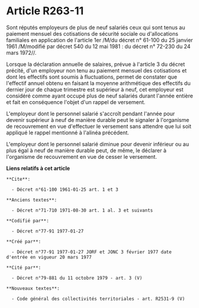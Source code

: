 # Article R263-11

Sont réputés employeurs de plus de neuf salariés ceux qui sont tenus au paiement mensuel des cotisations de sécurité sociale
ou d'allocations familiales en application de l'article 1er /M/du décret n° 61-100 du 25 janvier 1961 /M/modifié par décret
540 du 12 mai 1981 : du décret n° 72-230 du 24 mars 1972//.

Lorsque la déclaration annuelle de salaires, prévue à l'article 3 du décret précité, d'un employeur non tenu au paiement
mensuel des cotisations et dont les effectifs sont soumis à fluctuations, permet de constater que l'effectif annuel obtenu en
faisant la moyenne arithmétique des effectifs du dernier jour de chaque trimestre est supérieur à neuf, cet employeur est
considéré comme ayant occupé plus de neuf salariés durant l'année entière et fait en conséquence l'objet d'un rappel de
versement.

L'employeur dont le personnel salarié s'accroît pendant l'année pour devenir supérieur à neuf de manière durable peut le
signaler à l'organisme de recouvrement en vue d'effectuer le versement sans attendre que lui soit appliqué le rappel
mentionné à l'alinéa précédent.

L'employeur dont le personnel salarié diminue pour devenir inférieur ou au plus égal à neuf de manière durable peut, de même,
le déclarer à l'organisme de recouvrement en vue de cesser le versement.

**Liens relatifs à cet article**

	**Cite**:

	  - Décret n°61-100 1961-01-25 art. 1 et 3

	**Anciens textes**:

	  - Décret n°71-710 1971-08-30 art. 1 al. 3 et suivants

	**Codifié par**:

	  - Décret n°77-91 1977-01-27

	**Créé par**:

	  - Décret n°77-91 1977-01-27 JORF et JONC 3 février 1977 date d'entrée en vigueur 20 mars 1977

	**Cité par**:

	  - Décret n°79-881 du 11 octobre 1979 - art. 3 (V)

	**Nouveaux textes**:

	  - Code général des collectivités territoriales - art. R2531-9 (V)
